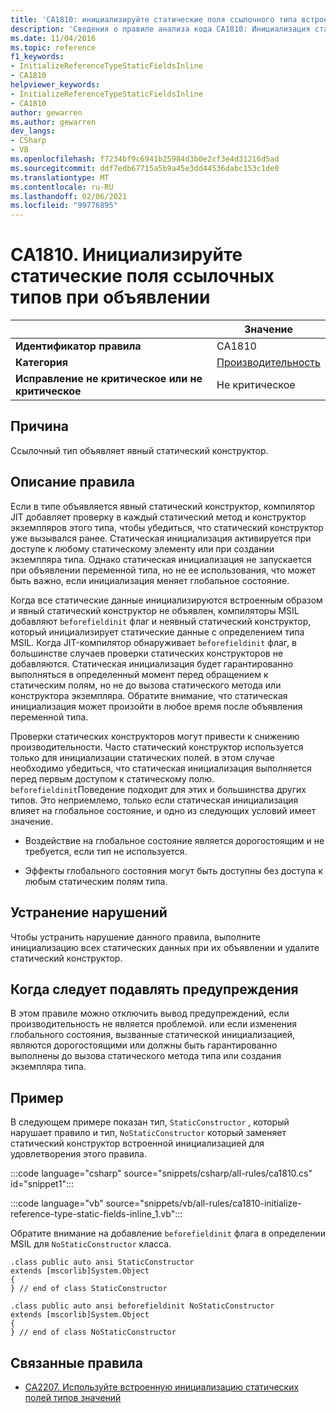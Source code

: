 ```yaml
---
title: 'CA1810: инициализируйте статические поля ссылочного типа встроенными (анализ кода)'
description: 'Сведения о правиле анализа кода CA1810: Инициализация статических полей ссылочного типа встроенными'
ms.date: 11/04/2016
ms.topic: reference
f1_keywords:
- InitializeReferenceTypeStaticFieldsInline
- CA1810
helpviewer_keywords:
- InitializeReferenceTypeStaticFieldsInline
- CA1810
author: gewarren
ms.author: gewarren
dev_langs:
- CSharp
- VB
ms.openlocfilehash: f7234bf9c6941b25984d3b0e2cf3e4d31216d5ad
ms.sourcegitcommit: ddf7edb67715a5b9a45e3dd44536dabc153c1de0
ms.translationtype: MT
ms.contentlocale: ru-RU
ms.lasthandoff: 02/06/2021
ms.locfileid: "99776895"
---
```

# <a name="ca1810-initialize-reference-type-static-fields-inline"></a>CA1810. Инициализируйте статические поля ссылочных типов при объявлении

| | Значение |
|-|-|
| **Идентификатор правила** |CA1810|
| **Категория** |[Производительность](performance-warnings.md)|
| **Исправление не критическое или не критическое** |Не критическое|

## <a name="cause"></a>Причина

Ссылочный тип объявляет явный статический конструктор.

## <a name="rule-description"></a>Описание правила

Если в типе объявляется явный статический конструктор, компилятор JIT добавляет проверку в каждый статический метод и конструктор экземпляров этого типа, чтобы убедиться, что статический конструктор уже вызывался ранее. Статическая инициализация активируется при доступе к любому статическому элементу или при создании экземпляра типа. Однако статическая инициализация не запускается при объявлении переменной типа, но не ее использования, что может быть важно, если инициализация меняет глобальное состояние.

Когда все статические данные инициализируются встроенным образом и явный статический конструктор не объявлен, компиляторы MSIL добавляют `beforefieldinit` флаг и неявный статический конструктор, который инициализирует статические данные с определением типа MSIL. Когда JIT-компилятор обнаруживает `beforefieldinit` флаг, в большинстве случаев проверки статических конструкторов не добавляются. Статическая инициализация будет гарантированно выполняться в определенный момент перед обращением к статическим полям, но не до вызова статического метода или конструктора экземпляра. Обратите внимание, что статическая инициализация может произойти в любое время после объявления переменной типа.

Проверки статических конструкторов могут привести к снижению производительности. Часто статический конструктор используется только для инициализации статических полей. в этом случае необходимо убедиться, что статическая инициализация выполняется перед первым доступом к статическому полю. `beforefieldinit`Поведение подходит для этих и большинства других типов. Это неприемлемо, только если статическая инициализация влияет на глобальное состояние, и одно из следующих условий имеет значение.

- Воздействие на глобальное состояние является дорогостоящим и не требуется, если тип не используется.

- Эффекты глобального состояния могут быть доступны без доступа к любым статическим полям типа.

## <a name="how-to-fix-violations"></a>Устранение нарушений

Чтобы устранить нарушение данного правила, выполните инициализацию всех статических данных при их объявлении и удалите статический конструктор.

## <a name="when-to-suppress-warnings"></a>Когда следует подавлять предупреждения

В этом правиле можно отключить вывод предупреждений, если производительность не является проблемой. или если изменения глобального состояния, вызванные статической инициализацией, являются дорогостоящими или должны быть гарантированно выполнены до вызова статического метода типа или создания экземпляра типа.

## <a name="example"></a>Пример

В следующем примере показан тип, `StaticConstructor` , который нарушает правило и тип, `NoStaticConstructor` который заменяет статический конструктор встроенной инициализацией для удовлетворения этого правила.

:::code language="csharp" source="snippets/csharp/all-rules/ca1810.cs" id="snippet1":::

:::code language="vb" source="snippets/vb/all-rules/ca1810-initialize-reference-type-static-fields-inline_1.vb":::

Обратите внимание на добавление `beforefieldinit` флага в определении MSIL для `NoStaticConstructor` класса.

```il
.class public auto ansi StaticConstructor
extends [mscorlib]System.Object
{
} // end of class StaticConstructor

.class public auto ansi beforefieldinit NoStaticConstructor
extends [mscorlib]System.Object
{
} // end of class NoStaticConstructor
```

## <a name="related-rules"></a>Связанные правила

- [CA2207. Используйте встроенную инициализацию статических полей типов значений](ca2207.md)
